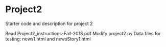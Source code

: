 # Project2
Starter code and description for project 2

Read Project2_instructions-Fall-2018.pdf
Modify project2.py
Data files for testing: news1.html and newsStory1.html
